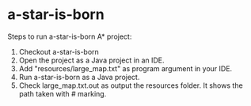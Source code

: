 # a-star-is-born

Steps to run a-star-is-born A* project:
1. Checkout a-star-is-born
2. Open the project as a Java project in an IDE.
3. Add "resources/large_map.txt" as program argument in your IDE.
4. Run a-star-is-born as a Java project.
5. Check large_map.txt.out as output the resources folder. It shows the path taken with # marking.

